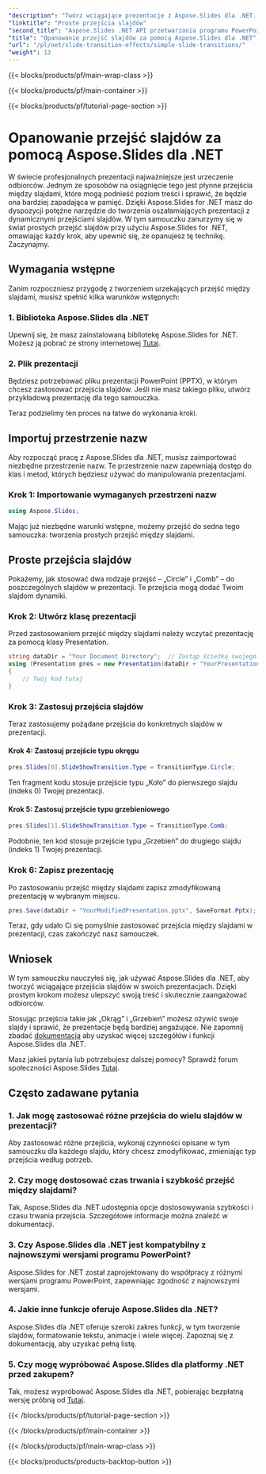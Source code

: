 ```yaml
---
"description": "Twórz wciągające prezentacje z Aspose.Slides dla .NET. Naucz się bez wysiłku stosować dynamiczne przejścia slajdów."
"linktitle": "Proste przejścia slajdów"
"second_title": "Aspose.Slides .NET API przetwarzania programu PowerPoint"
"title": "Opanowanie przejść slajdów za pomocą Aspose.Slides dla .NET"
"url": "/pl/net/slide-transition-effects/simple-slide-transitions/"
"weight": 13
---
```


{{< blocks/products/pf/main-wrap-class >}}

{{< blocks/products/pf/main-container >}}

{{< blocks/products/pf/tutorial-page-section >}}

# Opanowanie przejść slajdów za pomocą Aspose.Slides dla .NET


W świecie profesjonalnych prezentacji najważniejsze jest urzeczenie odbiorców. Jednym ze sposobów na osiągnięcie tego jest płynne przejścia między slajdami, które mogą podnieść poziom treści i sprawić, że będzie ona bardziej zapadająca w pamięć. Dzięki Aspose.Slides for .NET masz do dyspozycji potężne narzędzie do tworzenia oszałamiających prezentacji z dynamicznymi przejściami slajdów. W tym samouczku zanurzymy się w świat prostych przejść slajdów przy użyciu Aspose.Slides for .NET, omawiając każdy krok, aby upewnić się, że opanujesz tę technikę. Zaczynajmy.

## Wymagania wstępne

Zanim rozpoczniesz przygodę z tworzeniem urzekających przejść między slajdami, musisz spełnić kilka warunków wstępnych:

### 1. Biblioteka Aspose.Slides dla .NET

Upewnij się, że masz zainstalowaną bibliotekę Aspose.Slides for .NET. Możesz ją pobrać ze strony internetowej [Tutaj](https://releases.aspose.com/slides/net/).

### 2. Plik prezentacji

Będziesz potrzebować pliku prezentacji PowerPoint (PPTX), w którym chcesz zastosować przejścia slajdów. Jeśli nie masz takiego pliku, utwórz przykładową prezentację dla tego samouczka.

Teraz podzielimy ten proces na łatwe do wykonania kroki.

## Importuj przestrzenie nazw

Aby rozpocząć pracę z Aspose.Slides dla .NET, musisz zaimportować niezbędne przestrzenie nazw. Te przestrzenie nazw zapewniają dostęp do klas i metod, których będziesz używać do manipulowania prezentacjami.

### Krok 1: Importowanie wymaganych przestrzeni nazw

```csharp
using Aspose.Slides;
```

Mając już niezbędne warunki wstępne, możemy przejść do sedna tego samouczka: tworzenia prostych przejść między slajdami.

## Proste przejścia slajdów

Pokażemy, jak stosować dwa rodzaje przejść – „Circle” i „Comb” – do poszczególnych slajdów w prezentacji. Te przejścia mogą dodać Twoim slajdom dynamiki.

### Krok 2: Utwórz klasę prezentacji

Przed zastosowaniem przejść między slajdami należy wczytać prezentację za pomocą klasy Presentation.

```csharp
string dataDir = "Your Document Directory";  // Zastąp ścieżką swojego katalogu
using (Presentation pres = new Presentation(dataDir + "YourPresentation.pptx"))
{
    // Twój kod tutaj
}
```

### Krok 3: Zastosuj przejścia slajdów

Teraz zastosujemy pożądane przejścia do konkretnych slajdów w prezentacji.

#### Krok 4: Zastosuj przejście typu okręgu

```csharp
pres.Slides[0].SlideShowTransition.Type = TransitionType.Circle;
```

Ten fragment kodu stosuje przejście typu „Koło” do pierwszego slajdu (indeks 0) Twojej prezentacji.

#### Krok 5: Zastosuj przejście typu grzebieniowego

```csharp
pres.Slides[1].SlideShowTransition.Type = TransitionType.Comb;
```

Podobnie, ten kod stosuje przejście typu „Grzebień” do drugiego slajdu (indeks 1) Twojej prezentacji.

### Krok 6: Zapisz prezentację

Po zastosowaniu przejść między slajdami zapisz zmodyfikowaną prezentację w wybranym miejscu.

```csharp
pres.Save(dataDir + "YourModifiedPresentation.pptx", SaveFormat.Pptx);
```

Teraz, gdy udało Ci się pomyślnie zastosować przejścia między slajdami w prezentacji, czas zakończyć nasz samouczek.

## Wniosek

W tym samouczku nauczyłeś się, jak używać Aspose.Slides dla .NET, aby tworzyć wciągające przejścia slajdów w swoich prezentacjach. Dzięki prostym krokom możesz ulepszyć swoją treść i skutecznie zaangażować odbiorców.

Stosując przejścia takie jak „Okrąg” i „Grzebień” możesz ożywić swoje slajdy i sprawić, że prezentacje będą bardziej angażujące. Nie zapomnij zbadać [dokumentacja](https://reference.aspose.com/slides/net/) aby uzyskać więcej szczegółów i funkcji Aspose.Slides dla .NET.

Masz jakieś pytania lub potrzebujesz dalszej pomocy? Sprawdź forum społeczności Aspose.Slides [Tutaj](https://forum.aspose.com/).

## Często zadawane pytania

### 1. Jak mogę zastosować różne przejścia do wielu slajdów w prezentacji?
Aby zastosować różne przejścia, wykonaj czynności opisane w tym samouczku dla każdego slajdu, który chcesz zmodyfikować, zmieniając typ przejścia według potrzeb.

### 2. Czy mogę dostosować czas trwania i szybkość przejść między slajdami?
Tak, Aspose.Slides dla .NET udostępnia opcje dostosowywania szybkości i czasu trwania przejścia. Szczegółowe informacje można znaleźć w dokumentacji.

### 3. Czy Aspose.Slides dla .NET jest kompatybilny z najnowszymi wersjami programu PowerPoint?
Aspose.Slides for .NET został zaprojektowany do współpracy z różnymi wersjami programu PowerPoint, zapewniając zgodność z najnowszymi wersjami.

### 4. Jakie inne funkcje oferuje Aspose.Slides dla .NET?
Aspose.Slides dla .NET oferuje szeroki zakres funkcji, w tym tworzenie slajdów, formatowanie tekstu, animacje i wiele więcej. Zapoznaj się z dokumentacją, aby uzyskać pełną listę.

### 5. Czy mogę wypróbować Aspose.Slides dla platformy .NET przed zakupem?
Tak, możesz wypróbować Aspose.Slides dla .NET, pobierając bezpłatną wersję próbną od [Tutaj](https://releases.aspose.com/).


{{< /blocks/products/pf/tutorial-page-section >}}

{{< /blocks/products/pf/main-container >}}

{{< /blocks/products/pf/main-wrap-class >}}

{{< blocks/products/products-backtop-button >}}